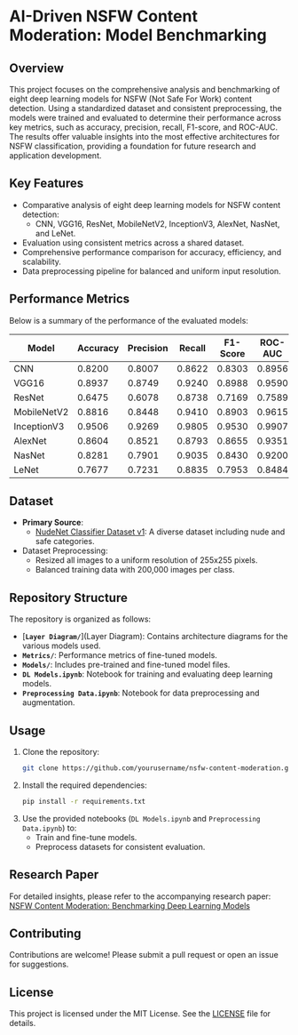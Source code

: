 # AI-Driven NSFW Content Moderation: Model Benchmarking

## Overview
This project focuses on the comprehensive analysis and benchmarking of eight deep learning models for NSFW (Not Safe For Work) content detection. Using a standardized dataset and consistent preprocessing, the models were trained and evaluated to determine their performance across key metrics, such as accuracy, precision, recall, F1-score, and ROC-AUC. The results offer valuable insights into the most effective architectures for NSFW classification, providing a foundation for future research and application development.

## Key Features
- Comparative analysis of eight deep learning models for NSFW content detection:
  - CNN, VGG16, ResNet, MobileNetV2, InceptionV3, AlexNet, NasNet, and LeNet.
- Evaluation using consistent metrics across a shared dataset.
- Comprehensive performance comparison for accuracy, efficiency, and scalability.
- Data preprocessing pipeline for balanced and uniform input resolution.

## Performance Metrics
Below is a summary of the performance of the evaluated models:

| **Model**       | **Accuracy** | **Precision** | **Recall** | **F1-Score** | **ROC-AUC** |
|------------------|-------------|---------------|------------|--------------|-------------|
| CNN              | 0.8200      | 0.8007        | 0.8622     | 0.8303       | 0.8956      |
| VGG16            | 0.8937      | 0.8749        | 0.9240     | 0.8988       | 0.9590      |
| ResNet           | 0.6475      | 0.6078        | 0.8738     | 0.7169       | 0.7589      |
| MobileNetV2      | 0.8816      | 0.8448        | 0.9410     | 0.8903       | 0.9615      |
| InceptionV3      | 0.9506      | 0.9269        | 0.9805     | 0.9530       | 0.9907      |
| AlexNet          | 0.8604      | 0.8521        | 0.8793     | 0.8655       | 0.9351      |
| NasNet           | 0.8281      | 0.7901        | 0.9035     | 0.8430       | 0.9200      |
| LeNet            | 0.7677      | 0.7231        | 0.8835     | 0.7953       | 0.8484      |

## Dataset
- **Primary Source**:
  - [NudeNet Classifier Dataset v1](https://archive.org/details/NudeNet_classifier_dataset_v1): A diverse dataset including nude and safe categories.
- Dataset Preprocessing:
  - Resized all images to a uniform resolution of 255x255 pixels.
  - Balanced training data with 200,000 images per class.

## Repository Structure
The repository is organized as follows:
- [**`Layer Diagram/`**](Layer Diagram): Contains architecture diagrams for the various models used.
- **`Metrics/`**: Performance metrics of fine-tuned models.
- **`Models/`**: Includes pre-trained and fine-tuned model files.
- **`DL Models.ipynb`**: Notebook for training and evaluating deep learning models.
- **`Preprocessing Data.ipynb`**: Notebook for data preprocessing and augmentation.

## Usage
1. Clone the repository:
   ```bash
   git clone https://github.com/yourusername/nsfw-content-moderation.git
   ```
2. Install the required dependencies:
   ```bash
   pip install -r requirements.txt
   ```
3. Use the provided notebooks (`DL Models.ipynb` and `Preprocessing Data.ipynb`) to:
   - Train and fine-tune models.
   - Preprocess datasets for consistent evaluation.

## Research Paper
For detailed insights, please refer to the accompanying research paper:
[NSFW Content Moderation: Benchmarking Deep Learning Models](link-to-your-paper)

## Contributing
Contributions are welcome! Please submit a pull request or open an issue for suggestions.

## License
This project is licensed under the MIT License. See the [LICENSE](LICENSE) file for details.
